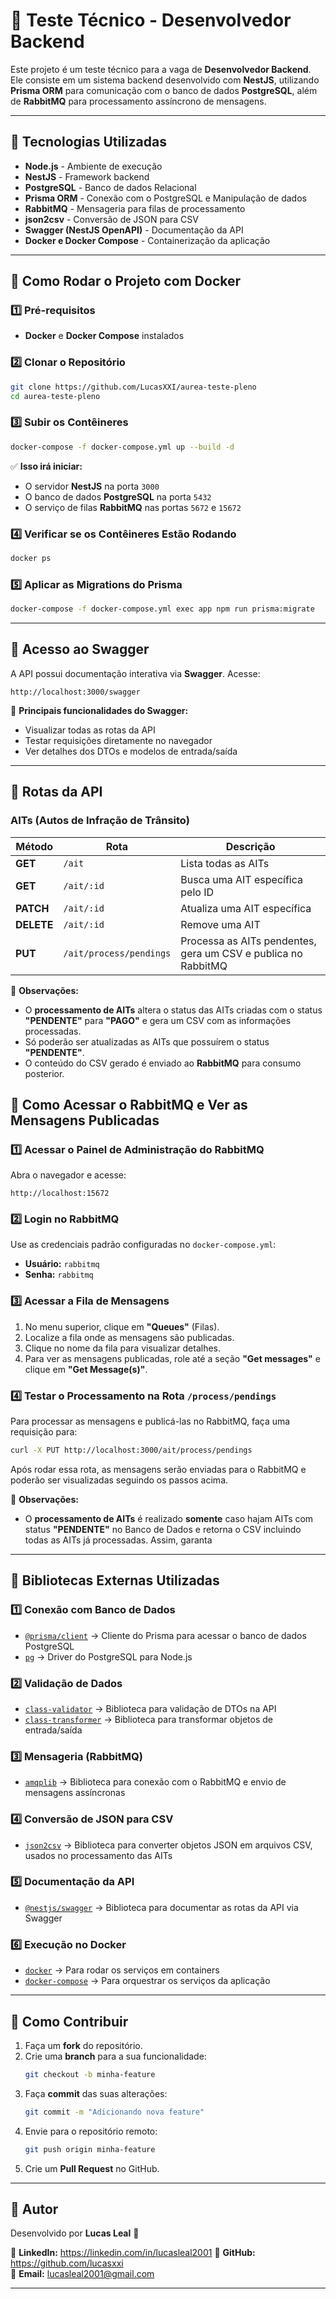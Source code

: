 # 🚀 Teste Técnico - Desenvolvedor Backend

Este projeto é um teste técnico para a vaga de **Desenvolvedor Backend**. Ele consiste em um sistema backend desenvolvido com **NestJS**, utilizando **Prisma ORM** para comunicação com o banco de dados **PostgreSQL**, além de **RabbitMQ** para processamento assíncrono de mensagens.

---

## 📌 Tecnologias Utilizadas
- **Node.js** - Ambiente de execução
- **NestJS** - Framework backend
- **PostgreSQL** - Banco de dados Relacional
- **Prisma ORM** - Conexão com o PostgreSQL e Manipulação de dados
- **RabbitMQ** - Mensageria para filas de processamento
- **json2csv** - Conversão de JSON para CSV
- **Swagger (NestJS OpenAPI)** - Documentação da API
- **Docker e Docker Compose** - Containerização da aplicação

---

## 📌 Como Rodar o Projeto com Docker

### **1️⃣ Pré-requisitos**
- **Docker** e **Docker Compose** instalados

### **2️⃣ Clonar o Repositório**
```sh
git clone https://github.com/LucasXXI/aurea-teste-pleno
cd aurea-teste-pleno
```
### **3️⃣ Subir os Contêineres**
```sh
docker-compose -f docker-compose.yml up --build -d
```
✅ **Isso irá iniciar:**
- O servidor **NestJS** na porta `3000`
- O banco de dados **PostgreSQL** na porta `5432`
- O serviço de filas **RabbitMQ** nas portas `5672` e `15672`

### **4️⃣ Verificar se os Contêineres Estão Rodando**
```sh
docker ps
```

### **5️⃣ Aplicar as Migrations do Prisma** 
```sh
docker-compose -f docker-compose.yml exec app npm run prisma:migrate
```

---

## 📌 Acesso ao Swagger
A API possui documentação interativa via **Swagger**. Acesse:
```
http://localhost:3000/swagger
```
📌 **Principais funcionalidades do Swagger:**
- Visualizar todas as rotas da API
- Testar requisições diretamente no navegador
- Ver detalhes dos DTOs e modelos de entrada/saída

---

## 📌 Rotas da API

### **AITs (Autos de Infração de Trânsito)**

| Método | Rota               | Descrição |
|--------|-------------------|------------|
| **GET**  | `/ait`            | Lista todas as AITs |
| **GET**  | `/ait/:id`        | Busca uma AIT específica pelo ID |
| **PATCH** | `/ait/:id`        | Atualiza uma AIT específica |
| **DELETE** | `/ait/:id`        | Remove uma AIT |
| **PUT** | `/ait/process/pendings` | Processa as AITs pendentes, gera um CSV e publica no RabbitMQ |

🔹 **Observações:**
- O **processamento de AITs** altera o status das AITs criadas com o status **"PENDENTE"** para **"PAGO"** e gera um CSV com as informações processadas.
- Só poderão ser atualizadas as AITs que possuírem o status **"PENDENTE"**.
- O conteúdo do CSV gerado é enviado ao **RabbitMQ** para consumo posterior.

## 📌 Como Acessar o RabbitMQ e Ver as Mensagens Publicadas
### **1️⃣ Acessar o Painel de Administração do RabbitMQ**
Abra o navegador e acesse:
```
http://localhost:15672
```

### **2️⃣ Login no RabbitMQ**
Use as credenciais padrão configuradas no `docker-compose.yml`:
- **Usuário:** `rabbitmq`
- **Senha:** `rabbitmq`

### **3️⃣ Acessar a Fila de Mensagens**
1. No menu superior, clique em **"Queues"** (Filas).
2. Localize a fila onde as mensagens são publicadas.
3. Clique no nome da fila para visualizar detalhes.
4. Para ver as mensagens publicadas, role até a seção **"Get messages"** e clique em **"Get Message(s)"**.

### **4️⃣ Testar o Processamento na Rota `/process/pendings`**
Para processar as mensagens e publicá-las no RabbitMQ, faça uma requisição para:
```sh
curl -X PUT http://localhost:3000/ait/process/pendings
```
Após rodar essa rota, as mensagens serão enviadas para o RabbitMQ e poderão ser visualizadas seguindo os passos acima.

🔹 **Observações:**
- O **processamento de AITs** é realizado **somente** caso hajam AITs com status **"PENDENTE"** no Banco de Dados e retorna o CSV incluindo todas as AITs já processadas. Assim, garanta 
---

## 📌 Bibliotecas Externas Utilizadas

### **1️⃣ Conexão com Banco de Dados**
- [`@prisma/client`](https://www.npmjs.com/package/@prisma/client) → Cliente do Prisma para acessar o banco de dados PostgreSQL
- [`pg`](https://www.npmjs.com/package/pg) → Driver do PostgreSQL para Node.js

### **2️⃣ Validação de Dados**
- [`class-validator`](https://www.npmjs.com/package/class-validator) → Biblioteca para validação de DTOs na API
- [`class-transformer`](https://www.npmjs.com/package/class-transformer) → Biblioteca para transformar objetos de entrada/saída

### **3️⃣ Mensageria (RabbitMQ)**
- [`amqplib`](https://www.npmjs.com/package/amqplib) → Biblioteca para conexão com o RabbitMQ e envio de mensagens assíncronas

### **4️⃣ Conversão de JSON para CSV**
- [`json2csv`](https://www.npmjs.com/package/json2csv) → Biblioteca para converter objetos JSON em arquivos CSV, usados no processamento das AITs

### **5️⃣ Documentação da API**
- [`@nestjs/swagger`](https://www.npmjs.com/package/@nestjs/swagger) → Biblioteca para documentar as rotas da API via Swagger

### **6️⃣ Execução no Docker**
- [`docker`](https://www.docker.com/) → Para rodar os serviços em containers
- [`docker-compose`](https://docs.docker.com/compose/) → Para orquestrar os serviços da aplicação

---

## 📌 Como Contribuir
1. Faça um **fork** do repositório.
2. Crie uma **branch** para a sua funcionalidade:
   ```sh
   git checkout -b minha-feature
   ```
3. Faça **commit** das suas alterações:
   ```sh
   git commit -m "Adicionando nova feature"
   ```
4. Envie para o repositório remoto:
   ```sh
   git push origin minha-feature
   ```
5. Crie um **Pull Request** no GitHub.

---

## 📌 Autor
Desenvolvido por **Lucas Leal** 🚀

📌 **LinkedIn:** https://linkedin.com/in/lucasleal2001 
📌 **GitHub:** https://github.com/lucasxxi  
📌 **Email:** lucasleal2001@gmail.com 

---

